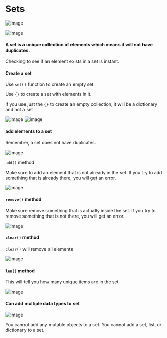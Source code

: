 # Sets

![image](https://user-images.githubusercontent.com/19383145/167455179-7f3ed7d1-612d-4db2-ba7f-9315acf0ee7d.png)

![image](https://user-images.githubusercontent.com/19383145/167455483-61b9580f-65eb-4bc9-bbc5-d8dd07d3b38b.png)

#### A set is a unique collection of elements which means it will not have duplicates. 

Checking to see if an element exists in a set is instant.

#### Create a set

Use `set()` function to create an empty set. 

Use `{}` to create a set with elements in it.

If you use just the `{}` to create an empty collection, it will be a dictionary and not a set

![image](https://user-images.githubusercontent.com/19383145/167456550-db8e1703-420b-4a7c-956b-158d74c58932.png)
![image](https://user-images.githubusercontent.com/19383145/167456654-3e79c9db-0e52-4d7b-acee-ba1d374a5c5b.png)

#### add elements to a set

Remember, a set does not have duplicates.

![image](https://user-images.githubusercontent.com/19383145/167456918-92d269bc-cb8f-4ef8-849e-6cfe7bde30a7.png)

`add()` method

Make sure to add an element that is not already in the set. If you try to add something that is already there, you will get an error.

![image](https://user-images.githubusercontent.com/19383145/167457261-4e4dbfc3-5959-416c-862f-377984c530a0.png)

#### `remove()` method

Make sure remove something that is actually inside the set. If you try to remove something that is not there, you will get an error.

![image](https://user-images.githubusercontent.com/19383145/167457695-4e8a3e39-3bff-42d0-9e05-f7829394035b.png)

#### `clear()` method

`clear()` will remove all elements 

![image](https://user-images.githubusercontent.com/19383145/167458075-7267ecf9-b079-4b48-9c5e-571375ece57c.png)

#### `len()` method

This will tell you how many unique items are in the set

![image](https://user-images.githubusercontent.com/19383145/167458914-ced7a09a-4077-4492-a648-6e520a8999f0.png)

#### Can add multiple data types to set

![image](https://user-images.githubusercontent.com/19383145/167459289-ad1c5db3-a114-4050-b595-31ae894de30b.png)

You cannot add any mutable objects to a set. You cannot add a set, list, or dictionary to a set. 

